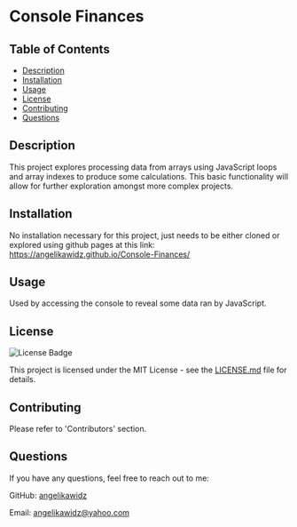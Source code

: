  # Console Finances
  
  ## Table of Contents
  - [Description](#description)
  - [Installation](#installation)
  - [Usage](#usage)
  - [License](#license)
  - [Contributing](#contributing)
  - [Questions](#questions)
  
  ## Description
  This project explores processing data from arrays using JavaScript loops and array indexes to produce some calculations.
  This basic functionality will allow for further exploration amongst more complex projects.
  
  ## Installation
  No installation necessary for this project, just needs to be either cloned or explored using github pages at this link: https://angelikawidz.github.io/Console-Finances/
  
  ## Usage
  Used by accessing the console to reveal some data ran by JavaScript.
  
  ## License
  ![License Badge](https://img.shields.io/badge/license-MIT-brightgreen)
    
  This project is licensed under the MIT License - see the [LICENSE.md](LICENSE.md) file for details.
  
  ## Contributing
  Please refer to 'Contributors' section.
  
  ## Questions
  If you have any questions, feel free to reach out to me:
  
  GitHub: [angelikawidz](https://github.com/angelikawidz)
  
  Email: angelikawidz@yahoo.com

